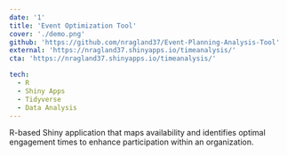 ```yaml
---
date: '1'
title: 'Event Optimization Tool'
cover: './demo.png'
github: 'https://github.com/nragland37/Event-Planning-Analysis-Tool'
external: 'https://nragland37.shinyapps.io/timeanalysis/'
cta: 'https://nragland37.shinyapps.io/timeanalysis/'

tech:
  - R
  - Shiny Apps
  - Tidyverse
  - Data Analysis
---
```


R-based Shiny application that maps availability and identifies optimal engagement times to enhance participation within an organization.
